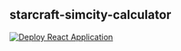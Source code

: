 ## starcraft-simcity-calculator

[![Deploy React Application](https://github.com/sh-cho/starcraft-simcity-calculator/actions/workflows/deploy.yml/badge.svg)](https://github.com/sh-cho/starcraft-simcity-calculator/actions/workflows/deploy.yml)

